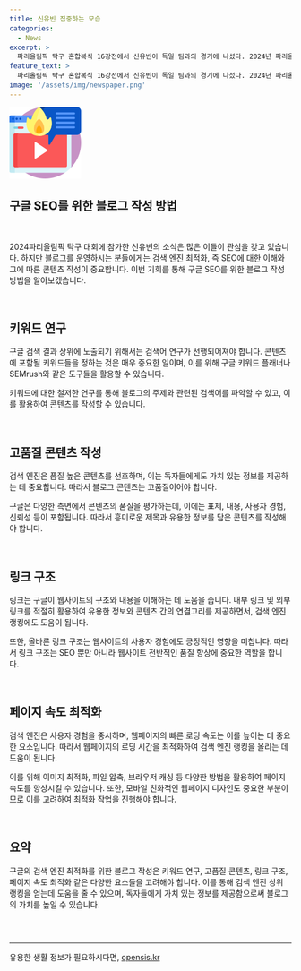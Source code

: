 ```yaml
---
title: 신유빈 집중하는 모습
categories:
  - News
excerpt: >
  파리올림픽 탁구 혼합복식 16강전에서 신유빈이 독일 팀과의 경기에 나섰다. 2024년 파리올림픽의 주목할 만한 경기 중 하나로 관심을 모으고 있다.
feature_text: >
  파리올림픽 탁구 혼합복식 16강전에서 신유빈이 독일 팀과의 경기에 나섰다. 2024년 파리올림픽의 주목할 만한 경기 중 하나로 관심을 모으고 있다.
image: '/assets/img/newspaper.png'
---
```


<p><img src="/assets/img/news.png" alt="rentncar 속보" /></p>

<h2>구글 SEO를 위한 블로그 작성 방법</h2>

<p data-ke-size="size16">&nbsp;</p>

<p>2024파리올림픽 탁구 대회에 참가한 신유빈의 소식은 많은 이들이 관심을 갖고 있습니다. 하지만 블로그를 운영하시는 분들에게는 검색 엔진 최적화, 즉 SEO에 대한 이해와 그에 따른 콘텐츠 작성이 중요합니다. 이번 기회를 통해 구글 SEO를 위한 블로그 작성 방법을 알아보겠습니다.</p></p>

<p data-ke-size="size16">&nbsp;</p>

<h2 data-ke-size="size26">키워드 연구</h2>

<p data-ke-size="size16">구글 검색 결과 상위에 노출되기 위해서는 검색어 연구가 선행되어져야 합니다. 콘텐츠에 포함될 키워드들을 정하는 것은 매우 중요한 일이며, 이를 위해 구글 키워드 플래너나 SEMrush와 같은 도구들을 활용할 수 있습니다.</p>

<p data-ke-size="size16">키워드에 대한 철저한 연구를 통해 블로그의 주제와 관련된 검색어를 파악할 수 있고, 이를 활용하여 콘텐츠를 작성할 수 있습니다.</p>

<p data-ke-size="size16">&nbsp;</p>

<h2 data-ke-size="size26">고품질 콘텐츠 작성</h2>

<p data-ke-size="size16">검색 엔진은 품질 높은 콘텐츠를 선호하며, 이는 독자들에게도 가치 있는 정보를 제공하는 데 중요합니다. 따라서 블로그 콘텐츠는 고품질이어야 합니다.</p>

<p data-ke-size="size16">구글은 다양한 측면에서 콘텐츠의 품질을 평가하는데, 이에는 표제, 내용, 사용자 경험, 신뢰성 등이 포함됩니다. 따라서 흥미로운 제목과 유용한 정보를 담은 콘텐츠를 작성해야 합니다.</p>

<p data-ke-size="size16">&nbsp;</p>

<h2 data-ke-size="size26">링크 구조</h2>

<p data-ke-size="size16">링크는 구글이 웹사이트의 구조와 내용을 이해하는 데 도움을 줍니다. 내부 링크 및 외부 링크를 적절히 활용하여 유용한 정보와 콘텐츠 간의 연결고리를 제공하면서, 검색 엔진 랭킹에도 도움이 됩니다.</p>

<p data-ke-size="size16">또한, 올바른 링크 구조는 웹사이트의 사용자 경험에도 긍정적인 영향을 미칩니다. 따라서 링크 구조는 SEO 뿐만 아니라 웹사이트 전반적인 품질 향상에 중요한 역할을 합니다.</p>

<p data-ke-size="size16">&nbsp;</p>

<h2 data-ke-size="size26">페이지 속도 최적화</h2>

<p data-ke-size="size16">검색 엔진은 사용자 경험을 중시하며, 웹페이지의 빠른 로딩 속도는 이를 높이는 데 중요한 요소입니다. 따라서 웹페이지의 로딩 시간을 최적화하여 검색 엔진 랭킹을 올리는 데 도움이 됩니다.</p>

<p data-ke-size="size16">이를 위해 이미지 최적화, 파일 압축, 브라우저 캐싱 등 다양한 방법을 활용하여 페이지 속도를 향상시킬 수 있습니다. 또한, 모바일 친화적인 웹페이지 디자인도 중요한 부분이므로 이를 고려하여 최적화 작업을 진행해야 합니다.</p>

<p data-ke-size="size16">&nbsp;</p>

<p><h2 data-ke-size="size26">요약</h2></p>

<p data-ke-size="size16">구글의 검색 엔진 최적화를 위한 블로그 작성은 키워드 연구, 고품질 콘텐츠, 링크 구조, 페이지 속도 최적화 같은 다양한 요소들을 고려해야 합니다. 이를 통해 검색 엔진 상위 랭킹을 얻는데 도움을 줄 수 있으며, 독자들에게 가치 있는 정보를 제공함으로써 블로그의 가치를 높일 수 있습니다.</p>

<p data-ke-size="size16">&nbsp;</p>

<table style="height: 0px;" width="432">
<tbody>
<tr>
<td style="text-align: center; height: 17px;"><b>끝.</b></td>
</tr>
</tbody>
</table>

<hr>
유용한 생활 정보가 필요하시다면, <a href="https://opensis.kr" rel="dofollow">opensis.kr</a>


